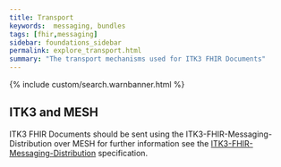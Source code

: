 ```yaml
---
title: Transport
keywords:  messaging, bundles
tags: [fhir,messaging]
sidebar: foundations_sidebar
permalink: explore_transport.html
summary: "The transport mechanisms used for ITK3 FHIR Documents"
---
```


{% include custom/search.warnbanner.html %}


## ITK3 and MESH  ##

ITK3 FHIR Documents should be sent using the ITK3-FHIR-Messaging-Distribution over MESH for further information see the <a href="https://nhsconnect.github.io/ITK3-FHIR-Messaging-Distribution/explore_bundle_structures.html" target="_blank">ITK3-FHIR-Messaging-Distribution</a> specification.










